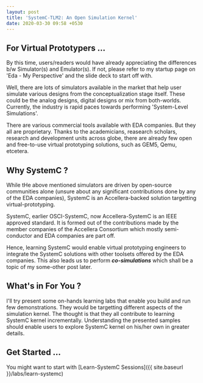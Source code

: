 ```yaml
---
layout: post
title: 'SystemC-TLM2: An Open Simulation Kernel'
date: 2020-03-30 09:58 +0530
---
```


## For Virtual Prototypers ...

By this time, users/readers would have already appreciating the differences b/w Simulator(s) and Emulator(s).  If not, please refer to my startup page on 'Eda - My Perspective' and the slide deck to start off with.

Well, there are lots of simulators available in the market that help user simulate various designs from the conceptualization stage itself.  These could be the analog designs, digital designs or mix from both-worlds.  Currently, the industry is rapid paces towards performing 'System-Level Simulations'.

There are various commercial tools available with EDA companies.  But they all are proprietary.  Thanks to the academicians, reasearch scholars, research and development units across globe, there are already few open and free-to-use virtual prototyping solutions, such as GEM5, Qemu, etcetera.


## Why SystemC ?

While tHe above mentioned simulators are driven by open-source communities alone (unsure about any significant contributions done by any of the EDA companies), SystemC is an Accellera-backed solution targetting virtual-prototyping.

SystemC, earlier OSCI-SystemC, now Accellera-SystemC is an IEEE approved standard.  It is formed out of the contributions made by the member companies of the Accellera Consortium which mostly semi-conductor and EDA companies are part off.

Hence, learning SystemC would enable virtual prototyping engineers to integrate the SystemC solutions with other toolsets offered by the EDA companies.  This also leads us to perform <b><i>co-simulations</i></b> which shall be a topic of my some-other post later.


## What's in For You ?

I'll try present some on-hands learning labs that enable you build and run few demonstrations.  They would be targetting different aspects of the simulation kernel.  The thought is that they all contribute to learning SystemC kernel incrementally.  Understanding the presented samples should enable users to explore SystemC kernel on his/her own in greater details.


## Get Started ...

You might want to start with [Learn-SystemC Sessions]({{ site.baseurl }}/labs/learn-systemc)

